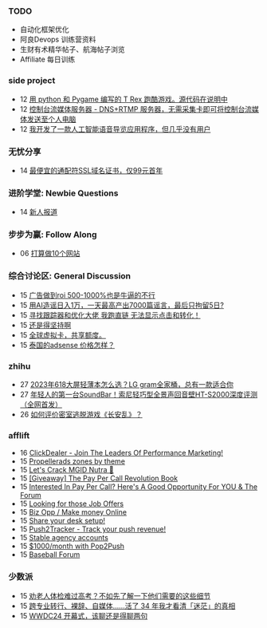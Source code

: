 ### TODO
-  自动化框架优化
-  阿良Devops 训练营资料
-  生财有术精华帖子、航海帖子浏览
-  Affiliate 每日训练

### side project
<!-- sideproject:START -->
-  12 [用 python 和 Pygame 编写的 T Rex 跑酷游戏。源代码在说明中](https://www.youtube.com/watch?v=pZySIXSelCA)
-  12 [控制台流媒体服务器 - DNS+RTMP 服务器，无需采集卡即可将控制台流媒体发送至个人电脑](https://github.com/Aioros/console-streaming-server)
-  12 [我开发了一款人工智能语音导览应用程序，但几乎没有用户](https://www.reddit.com/r/SideProject/comments/18gpp0e/ive_built_an_ai_audio_tour_app_but_have_almost_no/)<!-- sideproject:END -->


### 无忧分享
<!-- ruyo:START -->
-  14 [最便宜的通配符SSL域名证书，仅99元首年](https://51.ruyo.net/18686.html)<!-- ruyo:END -->

### 进阶学堂: Newbie Questions
<!-- advertcn1:START -->
-  14 [新人报道](https://www.advertcn.com/thread-115366-1-1.html)<!-- advertcn1:END -->

### 步步为赢: Follow Along
<!-- advertcn2:START -->
-  06 [打算做10个网站](https://www.advertcn.com/thread-115247-1-1.html)<!-- advertcn2:END -->

### 综合讨论区: General Discussion
<!-- advertcn3:START -->
-  15 [广告做到roi 500-1000%也是牛逼的不行](https://www.advertcn.com/thread-115377-1-1.html)
-  15 [用AI造谣日入1万，一天最高产出7000篇谣言，最后只拘留5日?](https://www.advertcn.com/thread-115375-1-1.html)
-  15 [寻找跟踪器和优化大佬 我跑直链 无法显示点击和转化！](https://www.advertcn.com/thread-115374-1-1.html)
-  15 [还是得坚持啊](https://www.advertcn.com/thread-115372-1-1.html)
-  15 [全球虚拟卡，共享额度。](https://www.advertcn.com/thread-115371-1-1.html)
-  15 [泰国的adsense 价格怎样？](https://www.advertcn.com/thread-115370-1-1.html)<!-- advertcn3:END -->


### zhihu
<!-- zhihu:START -->
-  27 [2023年618大屏轻薄本怎么选？LG gram全家桶，总有一款适合你](http://zhuanlan.zhihu.com/p/632641888?utm_campaign=rss&utm_medium=rss&utm_source=rss&utm_content=title)
-  27 [年轻人的第一台SoundBar！索尼轻巧型全景声回音壁HT-S2000深度评测（全网首发）](http://zhuanlan.zhihu.com/p/630990296?utm_campaign=rss&utm_medium=rss&utm_source=rss&utm_content=title)
-  26 [如何评价密室逃脱游戏《长安乱》？](http://www.zhihu.com/question/563950552/answer/3045961312?utm_campaign=rss&utm_medium=rss&utm_source=rss&utm_content=title)<!-- zhihu:END -->

### afflift
<!-- afflift:START -->
-  16 [ClickDealer - Join The Leaders Of Performance Marketing!](https://afflift.com/f/threads/clickdealer-join-the-leaders-of-performance-marketing.2440/)
-  15 [Propellerads zones by theme](https://afflift.com/f/threads/propellerads-zones-by-theme.13293/)
-  15 [Let&#39;s Crack MGID Nutra 🚀](https://afflift.com/f/threads/lets-crack-mgid-nutra-%F0%9F%9A%80.12967/)
-  15 [[Giveaway] The Pay Per Call Revolution Book](https://afflift.com/f/threads/giveaway-the-pay-per-call-revolution-book.13270/)
-  15 [Interested In Pay Per Call? Here&#39;s A Good Opportunity For YOU &amp; The Forum](https://afflift.com/f/threads/interested-in-pay-per-call-heres-a-good-opportunity-for-you-the-forum.13294/)
-  15 [Looking for those Job Offers](https://afflift.com/f/threads/looking-for-those-job-offers.13271/)
-  15 [Biz Opp / Make money Online](https://afflift.com/f/threads/biz-opp-make-money-online.13292/)
-  15 [Share your desk setup!](https://afflift.com/f/threads/share-your-desk-setup.4023/)
-  15 [Push2Tracker - Track your push revenue!](https://afflift.com/f/threads/push2tracker-track-your-push-revenue.13278/)
-  15 [Stable agency accounts](https://afflift.com/f/threads/stable-agency-accounts.12994/)
-  15 [$1000/month with Pop2Push](https://afflift.com/f/threads/1000-month-with-pop2push.13275/)
-  15 [Baseball Forum](https://afflift.com/f/threads/baseball-forum.13075/)<!-- afflift:END -->

### 少数派
<!-- sspai:START -->
-  15 [劝老人体检难过高考？不如先了解一下他们需要的这些细节](https://sspai.com/post/89624)
-  15 [跨专业转行、裸辞、自媒体……活了 34 年我才看清「迷茫」的真相](https://sspai.com/post/89248)
-  15 [WWDC24 开幕式，该聊还是得聊两句](https://sspai.com/post/89581)<!-- sspai:END -->
